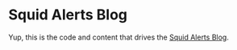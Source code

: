 # Squid Alerts Blog
Yup, this is the code and content that drives the [Squid Alerts Blog](https://blog.squidalerts.com).
